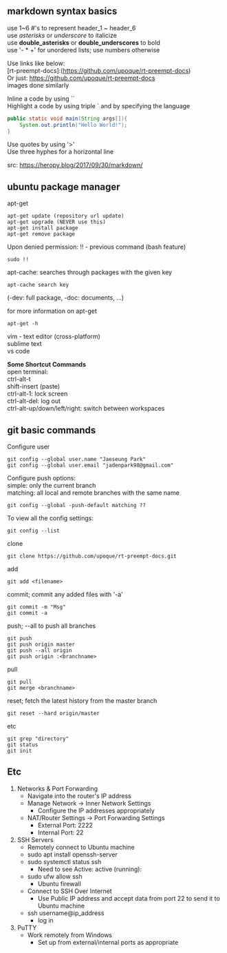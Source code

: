 ## markdown syntax basics
use 1~6 #'s to represent header_1 ~ header_6\
use *asterisks* or _underscore_ to italicize\
use **double_asterisks** or __double_underscores__ to bold\
use '- * +' for unordered lists; use numbers otherwise

Use links like below:  
[rt-preempt-docs]:(https://github.com/upoque/rt-preempt-docs)  
Or just: https://github.com/upoque/rt-preempt-docs  
images done similarly

Inline a code by using ``\
Highlight a code by using triple ` and by specifying the language
```java
public static void main(String args[]){
    System.out.println("Hello World!");
}
```

Use quotes by using '>'\
Use three hyphes for a horizontal line  

src: https://heropy.blog/2017/09/30/markdown/

## ubuntu package manager
apt-get
```
apt-get update (repository url update)  
apt-get upgrade (NEVER use this)
apt-get install package
apt-get remove package
```
Upon denied permission: !! - previous command (bash feature)
```
sudo !! 
```
apt-cache: searches through packages with the given key
```
apt-cache search key
```
(-dev: full package, -doc: documents, ...)

for more information on apt-get
```
apt-get -h
```

vim - text editor (cross-platform)  
sublime text  
vs code  

**Some Shortcut Commands**  
open terminal:  
ctrl-alt-t  
shift-insert (paste)  
ctrl-alt-1: lock screen  
ctrl-alt-del: log out  
ctrl-alt-up/down/left/right: switch between workspaces  


## git basic commands
Configure user  
```
git config --global user.name "Jaeseung Park"  
git config --global user.email "jadenpark98@gmail.com"  
```
Configure push options:  
simple: only the current branch  
matching: all local and remote branches with the same name
```
git config --global -push-default matching ??
```
To view all the config settings: 
```
git config --list
```

clone
```
git clone https://github.com/upoque/rt-preempt-docs.git
```
add  
```
git add <filename>
```
commit; commit any added files with '-a'
```
git commit -m "Msg"
git commit -a
```
  
push; --all to push all branches
```
git push
git push origin master
git push --all origin
git push origin :<branchname>
```  
pull
```
git pull
git merge <branchname>
```  
reset; fetch the latest history from the master branch  
```
git reset --hard origin/master
```

etc
```
git grep "directory"
git status
git init
```

## Etc
1. Networks & Port Forwarding
    - Navigate into the router's IP address
    - Manage Network -> Inner Network Settings
        - Configure the IP addresses appropriately
    - NAT/Router Settings -> Port Forwarding Settings
        - External Port: 2222
        - Internal Port: 22
2. SSH Servers
    * Remotely connect to Ubuntu machine
    - sudo apt install openssh-server
    - sudo systemctl status ssh
        - Need to see Active: active (running):
    - sudo ufw allow ssh
        - Ubuntu firewall
    * Connect to SSH Over Internet
        * Use Public IP address and accept data from port 22 to send it to Ubuntu machine
    - ssh username@ip_address
        - log in 
3. PuTTY
    - Work remotely from Windows
        - Set up from external/internal ports as appropriate
